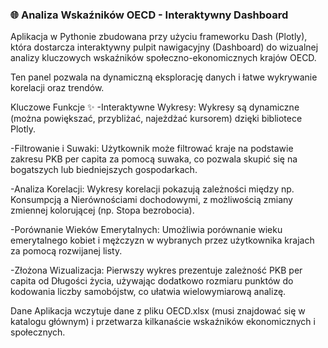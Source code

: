 ### 🌐 Analiza Wskaźników OECD - Interaktywny Dashboard
Aplikacja w Pythonie zbudowana przy użyciu frameworku Dash (Plotly), która dostarcza interaktywny pulpit nawigacyjny (Dashboard) do wizualnej analizy kluczowych wskaźników społeczno-ekonomicznych krajów OECD.

Ten panel pozwala na dynamiczną eksplorację danych i łatwe wykrywanie korelacji oraz trendów.

Kluczowe Funkcje ✨
-Interaktywne Wykresy: Wykresy są dynamiczne (można powiększać, przybliżać, najeżdżać kursorem) dzięki bibliotece Plotly.

-Filtrowanie i Suwaki: Użytkownik może filtrować kraje na podstawie zakresu PKB per capita za pomocą suwaka, co pozwala skupić się na bogatszych lub biedniejszych gospodarkach.

-Analiza Korelacji: Wykresy korelacji pokazują zależności między np. Konsumpcją a Nierównościami dochodowymi, z możliwością zmiany zmiennej kolorującej (np. Stopa bezrobocia).

-Porównanie Wieków Emerytalnych: Umożliwia porównanie wieku emerytalnego kobiet i mężczyzn w wybranych przez użytkownika krajach za pomocą rozwijanej listy.

-Złożona Wizualizacja: Pierwszy wykres prezentuje zależność PKB per capita od Długości życia, używając dodatkowo rozmiaru punktów do kodowania liczby samobójstw, co ułatwia wielowymiarową analizę.

Dane 
Aplikacja wczytuje dane z pliku OECD.xlsx (musi znajdować się w katalogu głównym) i przetwarza kilkanaście wskaźników ekonomicznych i społecznych.
